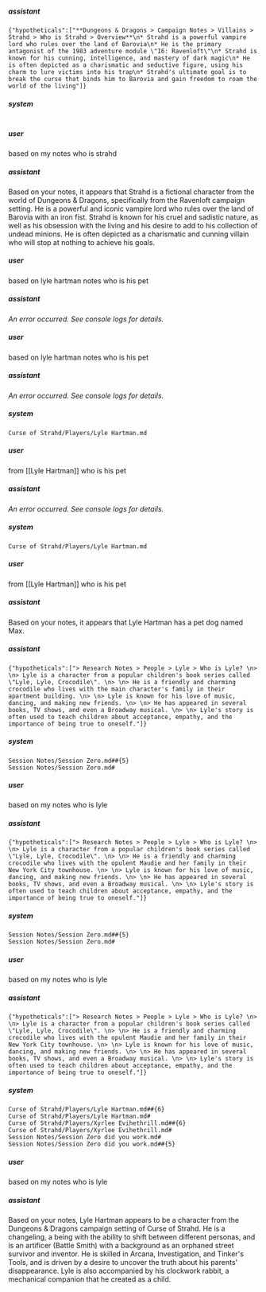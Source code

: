 ##### assistant
```lookup
{"hypotheticals":["**Dungeons & Dragons > Campaign Notes > Villains > Strahd > Who is Strahd > Overview**\n* Strahd is a powerful vampire lord who rules over the land of Barovia\n* He is the primary antagonist of the 1983 adventure module \"I6: Ravenloft\"\n* Strahd is known for his cunning, intelligence, and mastery of dark magic\n* He is often depicted as a charismatic and seductive figure, using his charm to lure victims into his trap\n* Strahd's ultimate goal is to break the curse that binds him to Barovia and gain freedom to roam the world of the living"]}
```

##### system
```sc-context
```

##### user
based on my notes who is strahd

##### assistant
Based on your notes, it appears that Strahd is a fictional character from the world of Dungeons & Dragons, specifically from the Ravenloft campaign setting. He is a powerful and iconic vampire lord who rules over the land of Barovia with an iron fist. Strahd is known for his cruel and sadistic nature, as well as his obsession with the living and his desire to add to his collection of undead minions. He is often depicted as a charismatic and cunning villain who will stop at nothing to achieve his goals.

##### user
based on lyle hartman notes who is his pet

##### assistant
*An error occurred. See console logs for details.*

##### user
based on lyle hartman notes who is his pet

##### assistant
*An error occurred. See console logs for details.*

##### system
```sc-context
Curse of Strahd/Players/Lyle Hartman.md
```

##### user
from [[Lyle Hartman]] who is his pet

##### assistant
*An error occurred. See console logs for details.*

##### system
```sc-context
Curse of Strahd/Players/Lyle Hartman.md
```

##### user
from [[Lyle Hartman]] who is his pet

##### assistant
Based on your notes, it appears that Lyle Hartman has a pet dog named Max.

##### assistant
```lookup
{"hypotheticals":["> Research Notes > People > Lyle > Who is Lyle? \n> \n> Lyle is a character from a popular children's book series called \"Lyle, Lyle, Crocodile\". \n> \n> He is a friendly and charming crocodile who lives with the main character's family in their apartment building. \n> \n> Lyle is known for his love of music, dancing, and making new friends. \n> \n> He has appeared in several books, TV shows, and even a Broadway musical. \n> \n> Lyle's story is often used to teach children about acceptance, empathy, and the importance of being true to oneself."]}
```

##### system
```sc-context
Session Notes/Session Zero.md##{5}
Session Notes/Session Zero.md#
```

##### user
based on my notes who is lyle

##### assistant
```lookup
{"hypotheticals":["> Research Notes > People > Lyle > Who is Lyle? \n> \n> Lyle is a character from a popular children's book series called \"Lyle, Lyle, Crocodile\". \n> \n> He is a friendly and charming crocodile who lives with the opulent Maudie and her family in their New York City townhouse. \n> \n> Lyle is known for his love of music, dancing, and making new friends. \n> \n> He has appeared in several books, TV shows, and even a Broadway musical. \n> \n> Lyle's story is often used to teach children about acceptance, empathy, and the importance of being true to oneself."]}
```

##### system
```sc-context
Session Notes/Session Zero.md##{5}
Session Notes/Session Zero.md#
```

##### user
based on my notes who is lyle

##### assistant
```lookup
{"hypotheticals":["> Research Notes > People > Lyle > Who is Lyle? \n> \n> Lyle is a character from a popular children's book series called \"Lyle, Lyle, Crocodile\". \n> \n> He is a friendly and charming crocodile who lives with the opulent Maudie and her family in their New York City townhouse. \n> \n> Lyle is known for his love of music, dancing, and making new friends. \n> \n> He has appeared in several books, TV shows, and even a Broadway musical. \n> \n> Lyle's story is often used to teach children about acceptance, empathy, and the importance of being true to oneself."]}
```

##### system
```sc-context
Curse of Strahd/Players/Lyle Hartman.md##{6}
Curse of Strahd/Players/Lyle Hartman.md#
Curse of Strahd/Players/Xyrlee Evihethrill.md##{6}
Curse of Strahd/Players/Xyrlee Evihethrill.md#
Session Notes/Session Zero did you work.md#
Session Notes/Session Zero did you work.md##{5}
```

##### user
based on my notes who is lyle

##### assistant
Based on your notes, Lyle Hartman appears to be a character from the Dungeons & Dragons campaign setting of Curse of Strahd. He is a changeling, a being with the ability to shift between different personas, and is an artificer (Battle Smith) with a background as an orphaned street survivor and inventor. He is skilled in Arcana, Investigation, and Tinker's Tools, and is driven by a desire to uncover the truth about his parents' disappearance. Lyle is also accompanied by his clockwork rabbit, a mechanical companion that he created as a child.
